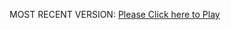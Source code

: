 MOST RECENT VERSION: [Please Click here to Play](https://rawcdn.githack.com/alperenbutun/Flying-3d/a0251de/index.html)
